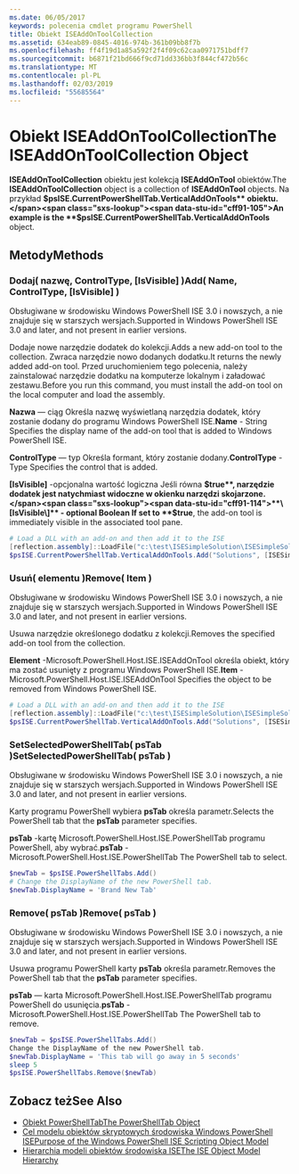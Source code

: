 ```yaml
---
ms.date: 06/05/2017
keywords: polecenia cmdlet programu PowerShell
title: Obiekt ISEAddOnToolCollection
ms.assetid: 634eab89-0845-4016-974b-361b09bb8f7b
ms.openlocfilehash: ff4f19d1a85a592f2f4f09c62caa0971751bdff7
ms.sourcegitcommit: b6871f21bd666f9cd71dd336bb3f844cf472b56c
ms.translationtype: MT
ms.contentlocale: pl-PL
ms.lasthandoff: 02/03/2019
ms.locfileid: "55685564"
---
```

# <a name="the-iseaddontoolcollection-object"></a><span data-ttu-id="cff91-103">Obiekt ISEAddOnToolCollection</span><span class="sxs-lookup"><span data-stu-id="cff91-103">The ISEAddOnToolCollection Object</span></span>

<span data-ttu-id="cff91-104">**ISEAddOnToolCollection** obiektu jest kolekcją **ISEAddOnTool** obiektów.</span><span class="sxs-lookup"><span data-stu-id="cff91-104">The **ISEAddOnToolCollection** object is a collection of **ISEAddOnTool** objects.</span></span> <span data-ttu-id="cff91-105">Na przykład **$psISE.CurrentPowerShellTab.VerticalAddOnTools** obiektu.</span><span class="sxs-lookup"><span data-stu-id="cff91-105">An example is the **$psISE.CurrentPowerShellTab.VerticalAddOnTools** object.</span></span>

## <a name="methods"></a><span data-ttu-id="cff91-106">Metody</span><span class="sxs-lookup"><span data-stu-id="cff91-106">Methods</span></span>

### <a name="add-name-controltype-isvisible-"></a><span data-ttu-id="cff91-107">Dodaj\( nazwę, ControlType, \[IsVisible\] \)</span><span class="sxs-lookup"><span data-stu-id="cff91-107">Add\( Name, ControlType, \[IsVisible\] \)</span></span>

<span data-ttu-id="cff91-108">Obsługiwane w środowisku Windows PowerShell ISE 3.0 i nowszych, a nie znajduje się w starszych wersjach.</span><span class="sxs-lookup"><span data-stu-id="cff91-108">Supported in Windows PowerShell ISE 3.0 and later, and not present in earlier versions.</span></span>

<span data-ttu-id="cff91-109">Dodaje nowe narzędzie dodatek do kolekcji.</span><span class="sxs-lookup"><span data-stu-id="cff91-109">Adds a new add-on tool to the collection.</span></span> <span data-ttu-id="cff91-110">Zwraca narzędzie nowo dodanych dodatku.</span><span class="sxs-lookup"><span data-stu-id="cff91-110">It returns the newly added add-on tool.</span></span> <span data-ttu-id="cff91-111">Przed uruchomieniem tego polecenia, należy zainstalować narzędzie dodatku na komputerze lokalnym i załadować zestawu.</span><span class="sxs-lookup"><span data-stu-id="cff91-111">Before you run this command, you must install the add-on tool on the local computer and load the assembly.</span></span>

<span data-ttu-id="cff91-112">**Nazwa** — ciąg Określa nazwę wyświetlaną narzędzia dodatek, który zostanie dodany do programu Windows PowerShell ISE.</span><span class="sxs-lookup"><span data-stu-id="cff91-112">**Name** - String Specifies the display name of the add-on tool that is added to Windows PowerShell ISE.</span></span>

<span data-ttu-id="cff91-113">**ControlType** — typ Określa formant, który zostanie dodany.</span><span class="sxs-lookup"><span data-stu-id="cff91-113">**ControlType** -Type Specifies the control that is added.</span></span>

<span data-ttu-id="cff91-114">**\[IsVisible\]**  -opcjonalna wartość logiczna Jeśli równa **$true**, narzędzie dodatek jest natychmiast widoczne w okienku narzędzi skojarzone.</span><span class="sxs-lookup"><span data-stu-id="cff91-114">**\[IsVisible\]** - optional Boolean If set to **$true**, the add-on tool is immediately visible in the associated tool pane.</span></span>

```powershell
# Load a DLL with an add-on and then add it to the ISE
[reflection.assembly]::LoadFile("c:\test\ISESimpleSolution\ISESimpleSolution.dll")
$psISE.CurrentPowerShellTab.VerticalAddOnTools.Add("Solutions", [ISESimpleSolution.Solution], $true)
```

### <a name="remove-item-"></a><span data-ttu-id="cff91-115">Usuń\( elementu \)</span><span class="sxs-lookup"><span data-stu-id="cff91-115">Remove\( Item \)</span></span>

<span data-ttu-id="cff91-116">Obsługiwane w środowisku Windows PowerShell ISE 3.0 i nowszych, a nie znajduje się w starszych wersjach.</span><span class="sxs-lookup"><span data-stu-id="cff91-116">Supported in Windows PowerShell ISE 3.0 and later, and not present in earlier versions.</span></span>

<span data-ttu-id="cff91-117">Usuwa narzędzie określonego dodatku z kolekcji.</span><span class="sxs-lookup"><span data-stu-id="cff91-117">Removes the specified add-on tool from the collection.</span></span>

<span data-ttu-id="cff91-118">**Element** -Microsoft.PowerShell.Host.ISE.ISEAddOnTool określa obiekt, który ma zostać usunięty z programu Windows PowerShell ISE.</span><span class="sxs-lookup"><span data-stu-id="cff91-118">**Item** - Microsoft.PowerShell.Host.ISE.ISEAddOnTool Specifies the object to be removed from Windows PowerShell ISE.</span></span>

```powershell
# Load a DLL with an add-on and then add it to the ISE
[reflection.assembly]::LoadFile("c:\test\ISESimpleSolution\ISESimpleSolution.dll")
$psISE.CurrentPowerShellTab.VerticalAddOnTools.Add("Solutions", [ISESimpleSolution.Solution], $true)
```

### <a name="setselectedpowershelltab-pstab-"></a><span data-ttu-id="cff91-119">SetSelectedPowerShellTab\( psTab \)</span><span class="sxs-lookup"><span data-stu-id="cff91-119">SetSelectedPowerShellTab\( psTab \)</span></span>

<span data-ttu-id="cff91-120">Obsługiwane w środowisku Windows PowerShell ISE 3.0 i nowszych, a nie znajduje się w starszych wersjach.</span><span class="sxs-lookup"><span data-stu-id="cff91-120">Supported in Windows PowerShell ISE 3.0 and later, and not present in earlier versions.</span></span>

<span data-ttu-id="cff91-121">Karty programu PowerShell wybiera **psTab** określa parametr.</span><span class="sxs-lookup"><span data-stu-id="cff91-121">Selects the PowerShell tab that the **psTab** parameter specifies.</span></span>

<span data-ttu-id="cff91-122">**psTab** -kartę Microsoft.PowerShell.Host.ISE.PowerShellTab programu PowerShell, aby wybrać.</span><span class="sxs-lookup"><span data-stu-id="cff91-122">**psTab** - Microsoft.PowerShell.Host.ISE.PowerShellTab The PowerShell tab to select.</span></span>

```powershell
$newTab = $psISE.PowerShellTabs.Add()
# Change the DisplayName of the new PowerShell tab.
$newTab.DisplayName = 'Brand New Tab'
```

### <a name="remove-pstab-"></a><span data-ttu-id="cff91-123">Remove\( psTab \)</span><span class="sxs-lookup"><span data-stu-id="cff91-123">Remove\( psTab \)</span></span>

<span data-ttu-id="cff91-124">Obsługiwane w środowisku Windows PowerShell ISE 3.0 i nowszych, a nie znajduje się w starszych wersjach.</span><span class="sxs-lookup"><span data-stu-id="cff91-124">Supported in Windows PowerShell ISE 3.0 and later, and not present in earlier versions.</span></span>

<span data-ttu-id="cff91-125">Usuwa programu PowerShell karty **psTab** określa parametr.</span><span class="sxs-lookup"><span data-stu-id="cff91-125">Removes the PowerShell tab that the **psTab** parameter specifies.</span></span>

<span data-ttu-id="cff91-126">**psTab** — karta Microsoft.PowerShell.Host.ISE.PowerShellTab programu PowerShell do usunięcia.</span><span class="sxs-lookup"><span data-stu-id="cff91-126">**psTab** - Microsoft.PowerShell.Host.ISE.PowerShellTab The PowerShell tab to remove.</span></span>

```powershell
$newTab = $psISE.PowerShellTabs.Add()
Change the DisplayName of the new PowerShell tab.
$newTab.DisplayName = 'This tab will go away in 5 seconds'
sleep 5
$psISE.PowerShellTabs.Remove($newTab)
```

## <a name="see-also"></a><span data-ttu-id="cff91-127">Zobacz też</span><span class="sxs-lookup"><span data-stu-id="cff91-127">See Also</span></span>

- [<span data-ttu-id="cff91-128">Obiekt PowerShellTab</span><span class="sxs-lookup"><span data-stu-id="cff91-128">The PowerShellTab Object</span></span>](The-PowerShellTab-Object.md)
- [<span data-ttu-id="cff91-129">Cel modelu obiektów skryptowych środowiska Windows PowerShell ISE</span><span class="sxs-lookup"><span data-stu-id="cff91-129">Purpose of the Windows PowerShell ISE Scripting Object Model</span></span>](Purpose-of-the-Windows-PowerShell-ISE-Scripting-Object-Model.md)
- [<span data-ttu-id="cff91-130">Hierarchia modeli obiektów środowiska ISE</span><span class="sxs-lookup"><span data-stu-id="cff91-130">The ISE Object Model Hierarchy</span></span>](The-ISE-Object-Model-Hierarchy.md)